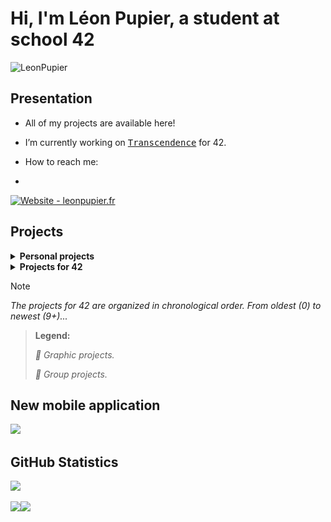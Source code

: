 <h1 align="left">Hi, I'm Léon Pupier, a student at school 42</h1>

<p align="left"> <img src="https://komarev.com/ghpvc/?username=LeonPupier&label=Profile%20views&color=0e75b6&style=flat" alt="LeonPupier" /> </p>

## Presentation

- All of my projects are available here!

- I’m currently working on [<kbd>Transcendence](https://github.com/Thib1708/transcendence) for 42.

- How to reach me:
- 
[![Website - leonpupier.fr](https://img.shields.io/badge/Website-leonpupier.fr-blue?logo=google)](https://leonpupier.fr)

## Projects


<details close>
   <summary><b>Personal projects</b></summary>

   * [<kbd>Mensible 🎨 <img height=11 src="https://github.com/devicons/devicon/blob/master/icons/python/python-original.svg">](https://github.com/LeonPupier/Mensible/)
   * [<kbd>Reminder 🎨 <img height=11 src="https://github.com/devicons/devicon/blob/master/icons/python/python-original.svg">](https://github.com/LeonPupier/Reminder/)
   * [<kbd>GameEngine 🎨 <img height=11 src="https://github.com/devicons/devicon/blob/master/icons/python/python-original.svg">](https://github.com/LeonPupier/GameEngine/)
   * [<kbd>Maze-Solving 🎨 <img height=11 src="https://github.com/devicons/devicon/blob/master/icons/python/python-original.svg">](https://github.com/LeonPupier/Maze-solving/)
   * [<kbd>VisualMouse 🎨 <img height=11 src="https://github.com/devicons/devicon/blob/master/icons/python/python-original.svg">](https://github.com/LeonPupier/VisualMouse)

</details>

<details close>
   <summary><b>Projects for 42</b></summary>

   0. [<kbd>Libft <img height=11 src="https://github.com/devicons/devicon/blob/master/icons/c/c-original.svg">](https://github.com/LeonPupier/Libft/)
   1. [<kbd>Born-To-Be-Root <img height=11 src="https://github.com/devicons/devicon/blob/master/icons/bash/bash-original.svg">](https://github.com/LeonPupier/b2br-commands) 
   2. [<kbd>Ft_Printf <img height=11 src="https://github.com/devicons/devicon/blob/master/icons/c/c-original.svg">](https://github.com/LeonPupier/ft_printf) 
   3. [<kbd>Get-Next-Line <img height=11 src="https://github.com/devicons/devicon/blob/master/icons/c/c-original.svg">](https://github.com/LeonPupier/Get-Next-Line) 
   4. [<kbd>FdF 🎨 <img height=11 src="https://github.com/devicons/devicon/blob/master/icons/c/c-original.svg">](https://github.com/LeonPupier/FdF)
   5. [<kbd>Minitalk <img height=11 src="https://github.com/devicons/devicon/blob/master/icons/c/c-original.svg">](https://github.com/LeonPupier/Minitalk)
   6. [<kbd>Push_Swap <img height=11 src="https://github.com/devicons/devicon/blob/master/icons/c/c-original.svg">](https://github.com/LeonPupier/Push_swap)
   7. [<kbd>Philosophers <img height=11 src="https://github.com/devicons/devicon/blob/master/icons/c/c-original.svg">](https://github.com/LeonPupier/Philosophers)
   8. [<kbd>Minishell 👥 <img height=11 src="https://github.com/devicons/devicon/blob/master/icons/c/c-original.svg">](https://github.com/LeonPupier/Minishell)
   9. [<kbd>Cub3D 🎨 👥 <img height=11 src="https://github.com/devicons/devicon/blob/master/icons/c/c-original.svg">](https://github.com/aLeuleu/cub3d)
   10. [<kbd>CPP Modules <img height=11 src="https://github.com/devicons/devicon/blob/master/icons/cplusplus/cplusplus-original.svg">](https://github.com/LeonPupier/CppModules/)
       * [<kbd>10.00 <img height=11 src="https://github.com/devicons/devicon/blob/master/icons/cplusplus/cplusplus-original.svg">](https://github.com/LeonPupier/CppModules/tree/master/Cpp00)
       * [<kbd>10.01 <img height=11 src="https://github.com/devicons/devicon/blob/master/icons/cplusplus/cplusplus-original.svg">](https://github.com/LeonPupier/CppModules/tree/master/Cpp01)
       * [<kbd>10.02 <img height=11 src="https://github.com/devicons/devicon/blob/master/icons/cplusplus/cplusplus-original.svg">](https://github.com/LeonPupier/CppModules/tree/master/Cpp02)
       * [<kbd>10.03 <img height=11 src="https://github.com/devicons/devicon/blob/master/icons/cplusplus/cplusplus-original.svg">](https://github.com/LeonPupier/CppModules/tree/master/Cpp03)
       * [<kbd>10.04 <img height=11 src="https://github.com/devicons/devicon/blob/master/icons/cplusplus/cplusplus-original.svg">](https://github.com/LeonPupier/CppModules/tree/master/Cpp04)
       * [<kbd>10.05 <img height=11 src="https://github.com/devicons/devicon/blob/master/icons/cplusplus/cplusplus-original.svg">](https://github.com/LeonPupier/CppModules/tree/master/Cpp05)
       * [<kbd>10.06 <img height=11 src="https://github.com/devicons/devicon/blob/master/icons/cplusplus/cplusplus-original.svg">](https://github.com/LeonPupier/CppModules/tree/master/Cpp06)
       * [<kbd>10.07 <img height=11 src="https://github.com/devicons/devicon/blob/master/icons/cplusplus/cplusplus-original.svg">](https://github.com/LeonPupier/CppModules/tree/master/Cpp07)
       * [<kbd>10.08 <img height=11 src="https://github.com/devicons/devicon/blob/master/icons/cplusplus/cplusplus-original.svg">](https://github.com/LeonPupier/CppModules/tree/master/Cpp08)
       * [<kbd>10.09 <img height=11 src="https://github.com/devicons/devicon/blob/master/icons/cplusplus/cplusplus-original.svg">](https://github.com/LeonPupier/CppModules/tree/master/Cpp09)
   11. [<kbd>IRC 👥 <img height=11 src="https://github.com/devicons/devicon/blob/master/icons/cplusplus/cplusplus-original.svg">](https://github.com/eliaszanotti/irc)
   12. [<kbd>Inception <img height=11 src="https://github.com/devicons/devicon/blob/master/icons/docker/docker-original.svg"> <img height=11 src="https://github.com/devicons/devicon/blob/master/icons/bash/bash-original.svg">](https://github.com/LeonPupier/Inception)
   13. [<kbd>Transcendence 🎨 👥 <img height=11 src="https://github.com/devicons/devicon/blob/master/icons/docker/docker-original.svg"> <img height=11 src="https://github.com/devicons/devicon/blob/master/icons/python/python-original.svg"> <img height=11 src="https://github.com/devicons/devicon/blob/master/icons/javascript/javascript-original.svg"> <img height=11 src="https://github.com/devicons/devicon/blob/master/icons/django/django-plain.svg">](https://github.com/Thib1708/transcendence)

</details>

> [!NOTE]
> *The projects for 42 are organized in chronological order. From oldest (0) to newest (9+)...*

> **Legend:**
> 
> *🎨 Graphic projects.*
> 
> *👥 Group projects.*

<!---------------------------------------------------------------- Promo ---------------------------------------------------------------->

## New mobile application

<img src="https://github.com/LeonPupier/LeonPupier/assets/100092382/32017368-7b23-4798-a125-b43e18eed042" height="300">
</br>

<!-------------------------------------------------------------- Statistics -------------------------------------------------------------->

## GitHub Statistics
<p display="left"><img src="http://github-profile-summary-cards.vercel.app/api/cards/profile-details?username=LeonPupier&theme=transparent"/>
<p display="left"><img src="http://github-profile-summary-cards.vercel.app/api/cards/stats?username=LeonPupier&theme=transparent"
   display="left"><img src="http://github-profile-summary-cards.vercel.app/api/cards/repos-per-language?username=LeonPupier&theme=transparent"/>
